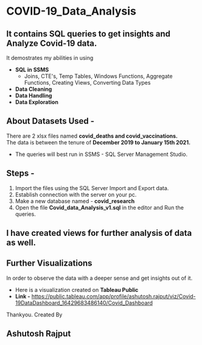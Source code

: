 # COVID-19_Data_Analysis

## It contains SQL queries to get insights and Analyze Covid-19 data.
It demostrates my abilities in using
- **SQL in SSMS**
  - Joins, CTE's, Temp Tables, Windows Functions, Aggregate Functions, Creating Views, Converting Data Types
- **Data Cleaning**
- **Data Handling**
- **Data Exploration**

## About Datasets Used -
There are 2 xlsx files named **covid_deaths and covid_vaccinations.** <br />
The data is between the tenure of **December 2019 to January 15th 2021.**

  - The queries will best run in SSMS - SQL Server Management Studio.

## Steps -
1. Import the files using the SQL Server Import and Export data.
2. Establish connection with the server on your pc.
3. Make a new database named - **covid_research**
4. Open the file **Covid_data_Analysis_v1.sql** in the editor and Run the queries.


## I have created views for further analysis of data as well.

## Further Visualizations 
In order to observe the data with a deeper sense and get insights out of it.
- Here is a visualization created on **Tableau Public**
- **Link -** https://public.tableau.com/app/profile/ashutosh.rajput/viz/Covid-19DataDashboard_16429683486140/Covid_Dashboard


Thankyou.
Created By
## Ashutosh Rajput
